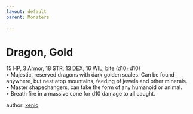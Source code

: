 ```yaml
---
layout: default
parent: Monsters 
   
--- 
```

# Dragon, Gold
15 HP, 3 Armor, 18 STR, 13 DEX, 16 WIL, bite (d10+d10)  
• Majestic, reserved dragons with dark golden scales.   Can be found anywhere, but nest atop mountains, feeding of jewels and other minerals.  
• Master shapechangers, can take the form of any humanoid or animal.  
• Breath fire in a massive cone for d10 damage to all caught.  




author: [xenio](https://xenioinabottle.blogspot.com/2021/02/classic-monsters-for-cairnito-part-1.html) 


